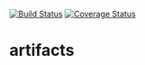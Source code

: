 [![Build Status](https://travis-ci.org/mendersoftware/artifacts.svg?branch=master)](https://travis-ci.org/mendersoftware/artifacts)
[![Coverage Status](https://coveralls.io/repos/github/mendersoftware/artifacts/badge.svg?t=xZ0vYT)](https://coveralls.io/github/mendersoftware/artifacts)

# artifacts
